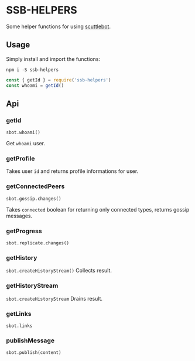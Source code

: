 # SSB-HELPERS

Some helper functions for using [scuttlebot](https://github.com/ssbc/scuttlebot).

## Usage

Simply install and import the functions:

`npm i -S ssb-helpers`

```js
const { getId } = require('ssb-helpers')
const whoami = getId()
```

## Api

### getId
`sbot.whoami()`

Get `whoami` user.

### getProfile

Takes user `id` and returns profile informations for user.

### getConnectedPeers
`sbot.gossip.changes()`

Takes `connected` boolean for returning only connected types, returns gossip messages.

### getProgress
`sbot.replicate.changes()`

### getHistory
`sbot.createHistoryStream()`
Collects result.

### getHistoryStream
`sbot.createHistoryStream`
Drains result.

### getLinks
`sbot.links`

### publishMessage
`sbot.publish(content)`